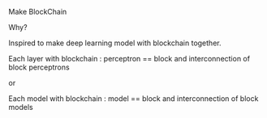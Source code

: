Make BlockChain

Why?

Inspired to make deep learning model with blockchain together.

Each layer with blockchain : perceptron == block and interconnection of block perceptrons

or

Each model with blockchain : model == block and interconnection of block models